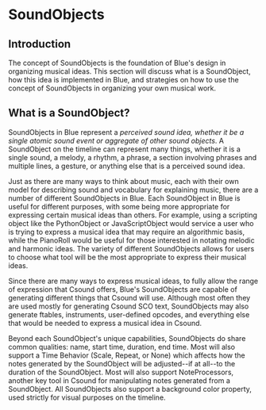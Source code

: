 SoundObjects 
============

Introduction
------------

The concept of SoundObjects is the foundation of Blue's design in
organizing musical ideas. This section will discuss what is a
SoundObject, how this idea is implemented in Blue, and strategies on how
to use the concept of SoundObjects in organizing your own musical work.

What is a SoundObject?
----------------------

SoundObjects in Blue represent a *perceived sound idea, whether it be a
single atomic sound event or aggregate of other sound objects*. A
SoundObject on the timeline can represent many things, whether it is a
single sound, a melody, a rhythm, a phrase, a section involving phrases
and multiple lines, a gesture, or anything else that is a perceived
sound idea.

Just as there are many ways to think about music, each with their own
model for describing sound and vocabulary for explaining music, there
are a number of different SoundObjects in Blue. Each SoundObject in Blue
is useful for different purposes, with some being more appropriate for
expressing certain musical ideas than others. For example, using a
scripting object like the PythonObject or JavaScriptObject would service
a user who is trying to express a musical idea that may require an
algorithmic basis, while the PianoRoll would be useful for those
interested in notating melodic and harmonic ideas. The variety of
different SoundObjects allows for users to choose what tool will be the
most appropriate to express their musical ideas.

Since there are many ways to express musical ideas, to fully allow the
range of expression that Csound offers, Blue's SoundObjects are capable
of generating different things that Csound will use. Although most often
they are used mostly for generating Csound SCO text, SoundObjects may
also generate ftables, instruments, user-defined opcodes, and everything
else that would be needed to express a musical idea in Csound.

Beyond each SoundObject's unique capabilities, SoundObjects do share
common qualities: name, start time, duration, end time. Most will also
support a Time Behavior (Scale, Repeat, or None) which affects how the
notes generated by the SoundObject will be adjusted\--if at all\--to the
duration of the SoundObject. Most will also support NoteProcessors,
another key tool in Csound for manipulating notes generated from a
SoundObject. All SoundObjects also support a background color property,
used strictly for visual purposes on the timeline.
